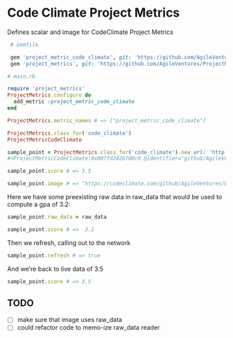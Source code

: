 Code Climate Project Metrics
============================

Defines scalar and image for CodeClimate Project Metrics


```rb
 # Gemfile

 gem 'project_metric_code_climate', git: 'https://github.com/AgileVentures/project_metric_code_climate'
 gem 'project_metrics', git: 'https://github.com/AgileVentures/ProjectMetrics/'
```

```rb
# main.rb

require 'project_metrics'
ProjectMetrics.configure do 
  add_metric :project_metric_code_climate
end

ProjectMetrics.metric_names # => ["project_metric_code_climate"]

ProjectMetrics.class_for('code_climate')
ProjectMetricCodeClimate

sample_point = ProjectMetrics.class_for('code_climate').new url: 'http://github.com/AgileVentures/WebsiteOne'
#<ProjectMetricCodeClimate:0x007fd2428700c0 @identifier="github/AgileVentures/WebsiteOne", @raw_data=nil>

sample_point.score # => 3.5

sample_point.image # => "https://codeclimate.com/github/AgileVentures/WebsiteOne/badges/gpa.svg"
```

Here we have some preexisting raw data in raw_data that would be used to compute a gpa of 3.2:

```rb
sample_point.raw_data = raw_data

sample_point.score # =>  3.2
```

Then we refresh, calling out to the network

```rb
sample_point.refresh # => true
```

And we're back to live data of 3.5

```rb
sample_point.score # => 3.5
```

TODO
----

* [ ] make sure that image uses raw_data 
* [ ] could refactor code to memo-ize raw_data reader
